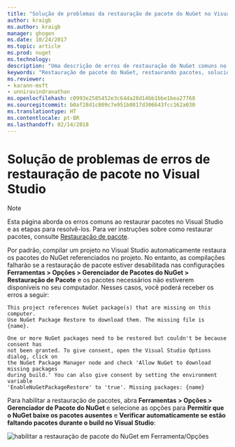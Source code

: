 ```yaml
---
title: "Solução de problemas da restauração de pacote do NuGet no Visual Studio | Microsoft Docs"
author: kraigb
ms.author: kraigb
manager: ghogen
ms.date: 10/24/2017
ms.topic: article
ms.prod: nuget
ms.technology: 
description: "Uma descrição de erros de restauração de NuGet comuns no Visual Studio e como solucioná-los."
keywords: "Restauração de pacote do NuGet, restaurando pacotes, solucionando problemas, solução de problemas"
ms.reviewer:
- karann-msft
- unniravindranathan
ms.openlocfilehash: c0993e2585452e3c64da28d14bb1bbe1bea27768
ms.sourcegitcommit: b0af28d1c809c7e951b0817d306643fcc162a030
ms.translationtype: HT
ms.contentlocale: pt-BR
ms.lasthandoff: 02/14/2018
---
```

# <a name="troubleshooting-package-restore-errors-in-visual-studio"></a>Solução de problemas de erros de restauração de pacote no Visual Studio

> [!Note]
> Esta página aborda os erros comuns ao restaurar pacotes no Visual Studio e as etapas para resolvê-los. Para ver instruções sobre como restaurar pacotes, consulte [Restauração de pacote](../consume-packages/package-restore.md#enabling-and-disabling-package-restore).

Por padrão, compilar um projeto no Visual Studio automaticamente restaura os pacotes do NuGet referenciados no projeto. No entanto, as compilações falharão se a restauração de pacote estiver desabilitada nas configurações **Ferramentas > Opções > Gerenciador de Pacotes do NuGet > Restauração de Pacote** e os pacotes necessários não estiverem disponíveis no seu computador. Nesses casos, você poderá receber os erros a seguir:

```output
This project references NuGet package(s) that are missing on this computer.
Use NuGet Package Restore to download them. The missing file is {name}.
```

```output
One or more NuGet packages need to be restored but couldn't be because consent has
not been granted. To give consent, open the Visual Studio Options dialog, click on
the NuGet Package Manager node and check 'Allow NuGet to download missing packages
during build.' You can also give consent by setting the environment variable
'EnableNuGetPackageRestore' to 'true'. Missing packages: {name} 
```

Para habilitar a restauração de pacotes, abra **Ferramentas > Opções > Gerenciador de Pacote do NuGet** e selecione as opções para **Permitir que o NuGet baixe os pacotes ausentes** e **Verificar automaticamente se estão faltando pacotes durante o build no Visual Studio**:

![habilitar a restauração de pacote do NuGet em Ferramenta/Opções](../consume-packages/media/restore-01-autorestoreoptions.png)
